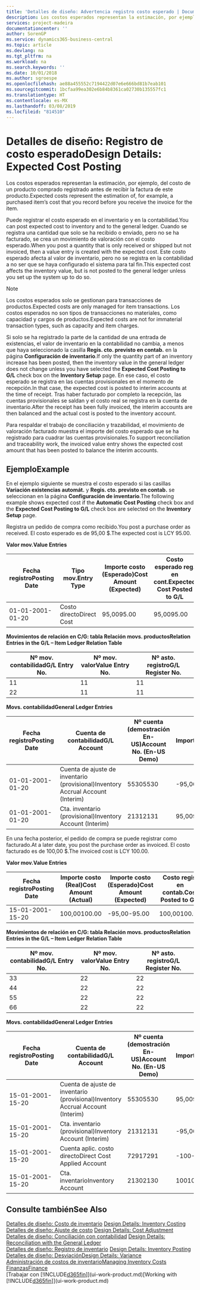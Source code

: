 ```yaml
---
title: 'Detalles de diseño: Advertencia registro costo esperado | Documentos de Microsoft'
description: Los costos esperados representan la estimación, por ejemplo, del costo de un producto comprado registrado antes de recibir la factura de este producto.
services: project-madeira
documentationcenter: ''
author: SorenGP
ms.service: dynamics365-business-central
ms.topic: article
ms.devlang: na
ms.tgt_pltfrm: na
ms.workload: na
ms.search.keywords: ''
ms.date: 10/01/2018
ms.author: sgroespe
ms.openlocfilehash: ae88a455552c7194422d07e6e666bd81b7eab101
ms.sourcegitcommit: 1bcfaa99ea302e6b84b8361ca02730b135557fc1
ms.translationtype: HT
ms.contentlocale: es-MX
ms.lasthandoff: 03/08/2019
ms.locfileid: "814510"
---
```

# <a name="design-details-expected-cost-posting"></a><span data-ttu-id="6b5fb-103">Detalles de diseño: Registro de costo esperado</span><span class="sxs-lookup"><span data-stu-id="6b5fb-103">Design Details: Expected Cost Posting</span></span>
<span data-ttu-id="6b5fb-104">Los costos esperados representan la estimación, por ejemplo, del costo de un producto comprado registrado antes de recibir la factura de este producto.</span><span class="sxs-lookup"><span data-stu-id="6b5fb-104">Expected costs represent the estimation of, for example, a purchased item’s cost that you record before you receive the invoice for the item.</span></span>  

 <span data-ttu-id="6b5fb-105">Puede registrar el costo esperado en el inventario y en la contabilidad.</span><span class="sxs-lookup"><span data-stu-id="6b5fb-105">You can post expected cost to inventory and to the general ledger.</span></span> <span data-ttu-id="6b5fb-106">Cuando se registra una cantidad que solo se ha recibido o enviado, pero no se ha facturado, se crea un movimiento de valoración con el costo esperado.</span><span class="sxs-lookup"><span data-stu-id="6b5fb-106">When you post a quantity that is only received or shipped but not invoiced, then a value entry is created with the expected cost.</span></span> <span data-ttu-id="6b5fb-107">Este costo esperado afecta al valor de inventario, pero no se registra en la contabilidad a no ser que se haya configurado el sistema para tal fin.</span><span class="sxs-lookup"><span data-stu-id="6b5fb-107">This expected cost affects the inventory value, but is not posted to the general ledger unless you set up the system up to do so.</span></span>  

> [!NOTE]  
>  <span data-ttu-id="6b5fb-108">Los costos esperados solo se gestionan para transacciones de productos.</span><span class="sxs-lookup"><span data-stu-id="6b5fb-108">Expected costs are only managed for item transactions.</span></span> <span data-ttu-id="6b5fb-109">Los costos esperados no son tipos de transacciones no materiales, como capacidad y cargos de productos.</span><span class="sxs-lookup"><span data-stu-id="6b5fb-109">Expected costs are not for immaterial transaction types, such as capacity and item charges.</span></span>  

 <span data-ttu-id="6b5fb-110">Si solo se ha registrado la parte de la cantidad de una entrada de existencias, el valor de inventario en la contabilidad no cambia, a menos que haya seleccionado la casilla **Regis. cto. previsto en contab.** en la página **Configuración de inventario**.</span><span class="sxs-lookup"><span data-stu-id="6b5fb-110">If only the quantity part of an inventory increase has been posted, then the inventory value in the general ledger does not change unless you have selected the **Expected Cost Posting to G/L** check box on the **Inventory Setup** page.</span></span> <span data-ttu-id="6b5fb-111">En ese caso, el costo esperado se registra en las cuentas provisionales en el momento de recepción.</span><span class="sxs-lookup"><span data-stu-id="6b5fb-111">In that case, the expected cost is posted to interim accounts at the time of receipt.</span></span> <span data-ttu-id="6b5fb-112">Tras haber facturado por completo la recepción, las cuentas provisionales se saldan y el costo real se registra en la cuenta de inventario.</span><span class="sxs-lookup"><span data-stu-id="6b5fb-112">After the receipt has been fully invoiced, the interim accounts are then balanced and the actual cost is posted to the inventory account.</span></span>  

 <span data-ttu-id="6b5fb-113">Para respaldar el trabajo de conciliación y trazabilidad, el movimiento de valoración facturado muestra el importe del costo esperado que se ha registrado para cuadrar las cuentas provisionales.</span><span class="sxs-lookup"><span data-stu-id="6b5fb-113">To support reconciliation and traceability work, the invoiced value entry shows the expected cost amount that has been posted to balance the interim accounts.</span></span>  

## <a name="example"></a><span data-ttu-id="6b5fb-114">Ejemplo</span><span class="sxs-lookup"><span data-stu-id="6b5fb-114">Example</span></span>  
 <span data-ttu-id="6b5fb-115">En el ejemplo siguiente se muestra el costo esperado si las casillas **Variación existencias automát.** y **Regis. cto. previsto en contab.** se seleccionan en la página **Configuración de inventario**.</span><span class="sxs-lookup"><span data-stu-id="6b5fb-115">The following example shows expected cost if the **Automatic Cost Posting** check box and the **Expected Cost Posting to G/L** check box are selected on the **Inventory Setup** page.</span></span>  

 <span data-ttu-id="6b5fb-116">Registra un pedido de compra como recibido.</span><span class="sxs-lookup"><span data-stu-id="6b5fb-116">You post a purchase order as received.</span></span> <span data-ttu-id="6b5fb-117">El costo esperado es de 95,00 $.</span><span class="sxs-lookup"><span data-stu-id="6b5fb-117">The expected cost is LCY 95.00.</span></span>  

 <span data-ttu-id="6b5fb-118">**Valor mov.**</span><span class="sxs-lookup"><span data-stu-id="6b5fb-118">**Value Entries**</span></span>  

|<span data-ttu-id="6b5fb-119">Fecha registro</span><span class="sxs-lookup"><span data-stu-id="6b5fb-119">Posting Date</span></span>|<span data-ttu-id="6b5fb-120">Tipo mov.</span><span class="sxs-lookup"><span data-stu-id="6b5fb-120">Entry Type</span></span>|<span data-ttu-id="6b5fb-121">Importe costo (Esperado)</span><span class="sxs-lookup"><span data-stu-id="6b5fb-121">Cost Amount (Expected)</span></span>|<span data-ttu-id="6b5fb-122">Costo esperado reg. en cont.</span><span class="sxs-lookup"><span data-stu-id="6b5fb-122">Expected Cost Posted to G/L</span></span>|<span data-ttu-id="6b5fb-123">Costo esperado</span><span class="sxs-lookup"><span data-stu-id="6b5fb-123">Expected Cost</span></span>|<span data-ttu-id="6b5fb-124">Nº mov. producto</span><span class="sxs-lookup"><span data-stu-id="6b5fb-124">Item Ledger Entry No.</span></span>|<span data-ttu-id="6b5fb-125">Nº mov.</span><span class="sxs-lookup"><span data-stu-id="6b5fb-125">Entry No.</span></span>|  
|------------------|----------------|------------------------------|----------------------------------|-------------------|---------------------------|---------------|  
|<span data-ttu-id="6b5fb-126">01-01-20</span><span class="sxs-lookup"><span data-stu-id="6b5fb-126">01-01-20</span></span>|<span data-ttu-id="6b5fb-127">Costo directo</span><span class="sxs-lookup"><span data-stu-id="6b5fb-127">Direct Cost</span></span>|<span data-ttu-id="6b5fb-128">95,00</span><span class="sxs-lookup"><span data-stu-id="6b5fb-128">95.00</span></span>|<span data-ttu-id="6b5fb-129">95,00</span><span class="sxs-lookup"><span data-stu-id="6b5fb-129">95.00</span></span>|<span data-ttu-id="6b5fb-130">Sí</span><span class="sxs-lookup"><span data-stu-id="6b5fb-130">Yes</span></span>|<span data-ttu-id="6b5fb-131">1</span><span class="sxs-lookup"><span data-stu-id="6b5fb-131">1</span></span>|<span data-ttu-id="6b5fb-132">1</span><span class="sxs-lookup"><span data-stu-id="6b5fb-132">1</span></span>|  

 <span data-ttu-id="6b5fb-133">**Movimientos de relación en C/G: tabla Relación movs. productos**</span><span class="sxs-lookup"><span data-stu-id="6b5fb-133">**Relation Entries in the G/L – Item Ledger Relation Table**</span></span>  

|<span data-ttu-id="6b5fb-134">Nº mov. contabilidad</span><span class="sxs-lookup"><span data-stu-id="6b5fb-134">G/L Entry No.</span></span>|<span data-ttu-id="6b5fb-135">Nº mov. valor</span><span class="sxs-lookup"><span data-stu-id="6b5fb-135">Value Entry No.</span></span>|<span data-ttu-id="6b5fb-136">Nº asto. registro</span><span class="sxs-lookup"><span data-stu-id="6b5fb-136">G/L Register No.</span></span>|  
|--------------------|---------------------|-----------------------|  
|<span data-ttu-id="6b5fb-137">1</span><span class="sxs-lookup"><span data-stu-id="6b5fb-137">1</span></span>|<span data-ttu-id="6b5fb-138">1</span><span class="sxs-lookup"><span data-stu-id="6b5fb-138">1</span></span>|<span data-ttu-id="6b5fb-139">1</span><span class="sxs-lookup"><span data-stu-id="6b5fb-139">1</span></span>|  
|<span data-ttu-id="6b5fb-140">2</span><span class="sxs-lookup"><span data-stu-id="6b5fb-140">2</span></span>|<span data-ttu-id="6b5fb-141">1</span><span class="sxs-lookup"><span data-stu-id="6b5fb-141">1</span></span>|<span data-ttu-id="6b5fb-142">1</span><span class="sxs-lookup"><span data-stu-id="6b5fb-142">1</span></span>|  

 <span data-ttu-id="6b5fb-143">**Movs. contabilidad**</span><span class="sxs-lookup"><span data-stu-id="6b5fb-143">**General Ledger Entries**</span></span>  

|<span data-ttu-id="6b5fb-144">Fecha registro</span><span class="sxs-lookup"><span data-stu-id="6b5fb-144">Posting Date</span></span>|<span data-ttu-id="6b5fb-145">Cuenta de contabilidad</span><span class="sxs-lookup"><span data-stu-id="6b5fb-145">G/L Account</span></span>|<span data-ttu-id="6b5fb-146">Nº cuenta (demostración En-US)</span><span class="sxs-lookup"><span data-stu-id="6b5fb-146">Account No. (En-US Demo)</span></span>|<span data-ttu-id="6b5fb-147">Importe</span><span class="sxs-lookup"><span data-stu-id="6b5fb-147">Amount</span></span>|<span data-ttu-id="6b5fb-148">Nº mov.</span><span class="sxs-lookup"><span data-stu-id="6b5fb-148">Entry No.</span></span>|  
|------------------|------------------|---------------------------------|------------|---------------|  
|<span data-ttu-id="6b5fb-149">01-01-20</span><span class="sxs-lookup"><span data-stu-id="6b5fb-149">01-01-20</span></span>|<span data-ttu-id="6b5fb-150">Cuenta de ajuste de inventario (provisional)</span><span class="sxs-lookup"><span data-stu-id="6b5fb-150">Inventory Accrual Account (Interim)</span></span>|<span data-ttu-id="6b5fb-151">5530</span><span class="sxs-lookup"><span data-stu-id="6b5fb-151">5530</span></span>|<span data-ttu-id="6b5fb-152">-95,00</span><span class="sxs-lookup"><span data-stu-id="6b5fb-152">-95.00</span></span>|<span data-ttu-id="6b5fb-153">2</span><span class="sxs-lookup"><span data-stu-id="6b5fb-153">2</span></span>|  
|<span data-ttu-id="6b5fb-154">01-01-20</span><span class="sxs-lookup"><span data-stu-id="6b5fb-154">01-01-20</span></span>|<span data-ttu-id="6b5fb-155">Cta. inventario (provisional)</span><span class="sxs-lookup"><span data-stu-id="6b5fb-155">Inventory Account (Interim)</span></span>|<span data-ttu-id="6b5fb-156">2131</span><span class="sxs-lookup"><span data-stu-id="6b5fb-156">2131</span></span>|<span data-ttu-id="6b5fb-157">95,00</span><span class="sxs-lookup"><span data-stu-id="6b5fb-157">95.00</span></span>|<span data-ttu-id="6b5fb-158">1</span><span class="sxs-lookup"><span data-stu-id="6b5fb-158">1</span></span>|  

 <span data-ttu-id="6b5fb-159">En una fecha posterior, el pedido de compra se puede registrar como facturado.</span><span class="sxs-lookup"><span data-stu-id="6b5fb-159">At a later date, you post the purchase order as invoiced.</span></span> <span data-ttu-id="6b5fb-160">El costo facturado es de 100,00 $.</span><span class="sxs-lookup"><span data-stu-id="6b5fb-160">The invoiced cost is LCY 100.00.</span></span>  

 <span data-ttu-id="6b5fb-161">**Valor mov.**</span><span class="sxs-lookup"><span data-stu-id="6b5fb-161">**Value Entries**</span></span>  

|<span data-ttu-id="6b5fb-162">Fecha registro</span><span class="sxs-lookup"><span data-stu-id="6b5fb-162">Posting Date</span></span>|<span data-ttu-id="6b5fb-163">Importe costo (Real)</span><span class="sxs-lookup"><span data-stu-id="6b5fb-163">Cost Amount (Actual)</span></span>|<span data-ttu-id="6b5fb-164">Importe costo (Esperado)</span><span class="sxs-lookup"><span data-stu-id="6b5fb-164">Cost Amount (Expected)</span></span>|<span data-ttu-id="6b5fb-165">Costo regis. en contab.</span><span class="sxs-lookup"><span data-stu-id="6b5fb-165">Cost Posted to G/L</span></span>|<span data-ttu-id="6b5fb-166">Costo esperado</span><span class="sxs-lookup"><span data-stu-id="6b5fb-166">Expected Cost</span></span>|<span data-ttu-id="6b5fb-167">Nº mov. producto</span><span class="sxs-lookup"><span data-stu-id="6b5fb-167">Item Ledger Entry No.</span></span>|<span data-ttu-id="6b5fb-168">Nº mov.</span><span class="sxs-lookup"><span data-stu-id="6b5fb-168">Entry No.</span></span>|  
|------------------|----------------------------|------------------------------|-------------------------|-------------------|---------------------------|---------------|  
|<span data-ttu-id="6b5fb-169">15-01-20</span><span class="sxs-lookup"><span data-stu-id="6b5fb-169">01-15-20</span></span>|<span data-ttu-id="6b5fb-170">100,00</span><span class="sxs-lookup"><span data-stu-id="6b5fb-170">100.00</span></span>|<span data-ttu-id="6b5fb-171">-95,00</span><span class="sxs-lookup"><span data-stu-id="6b5fb-171">-95.00</span></span>|<span data-ttu-id="6b5fb-172">100,00</span><span class="sxs-lookup"><span data-stu-id="6b5fb-172">100.00</span></span>|<span data-ttu-id="6b5fb-173">No</span><span class="sxs-lookup"><span data-stu-id="6b5fb-173">No</span></span>|<span data-ttu-id="6b5fb-174">1</span><span class="sxs-lookup"><span data-stu-id="6b5fb-174">1</span></span>|<span data-ttu-id="6b5fb-175">2</span><span class="sxs-lookup"><span data-stu-id="6b5fb-175">2</span></span>|  

 <span data-ttu-id="6b5fb-176">**Movimientos de relación en C/G: tabla Relación movs. productos**</span><span class="sxs-lookup"><span data-stu-id="6b5fb-176">**Relation Entries in the G/L – Item Ledger Relation Table**</span></span>  

|<span data-ttu-id="6b5fb-177">Nº mov. contabilidad</span><span class="sxs-lookup"><span data-stu-id="6b5fb-177">G/L Entry No.</span></span>|<span data-ttu-id="6b5fb-178">Nº mov. valor</span><span class="sxs-lookup"><span data-stu-id="6b5fb-178">Value Entry No.</span></span>|<span data-ttu-id="6b5fb-179">Nº asto. registro</span><span class="sxs-lookup"><span data-stu-id="6b5fb-179">G/L Register No.</span></span>|  
|--------------------|---------------------|-----------------------|  
|<span data-ttu-id="6b5fb-180">3</span><span class="sxs-lookup"><span data-stu-id="6b5fb-180">3</span></span>|<span data-ttu-id="6b5fb-181">2</span><span class="sxs-lookup"><span data-stu-id="6b5fb-181">2</span></span>|<span data-ttu-id="6b5fb-182">2</span><span class="sxs-lookup"><span data-stu-id="6b5fb-182">2</span></span>|  
|<span data-ttu-id="6b5fb-183">4</span><span class="sxs-lookup"><span data-stu-id="6b5fb-183">4</span></span>|<span data-ttu-id="6b5fb-184">2</span><span class="sxs-lookup"><span data-stu-id="6b5fb-184">2</span></span>|<span data-ttu-id="6b5fb-185">2</span><span class="sxs-lookup"><span data-stu-id="6b5fb-185">2</span></span>|  
|<span data-ttu-id="6b5fb-186">5</span><span class="sxs-lookup"><span data-stu-id="6b5fb-186">5</span></span>|<span data-ttu-id="6b5fb-187">2</span><span class="sxs-lookup"><span data-stu-id="6b5fb-187">2</span></span>|<span data-ttu-id="6b5fb-188">2</span><span class="sxs-lookup"><span data-stu-id="6b5fb-188">2</span></span>|  
|<span data-ttu-id="6b5fb-189">6</span><span class="sxs-lookup"><span data-stu-id="6b5fb-189">6</span></span>|<span data-ttu-id="6b5fb-190">2</span><span class="sxs-lookup"><span data-stu-id="6b5fb-190">2</span></span>|<span data-ttu-id="6b5fb-191">2</span><span class="sxs-lookup"><span data-stu-id="6b5fb-191">2</span></span>|  

 <span data-ttu-id="6b5fb-192">**Movs. contabilidad**</span><span class="sxs-lookup"><span data-stu-id="6b5fb-192">**General Ledger Entries**</span></span>  

|<span data-ttu-id="6b5fb-193">Fecha registro</span><span class="sxs-lookup"><span data-stu-id="6b5fb-193">Posting Date</span></span>|<span data-ttu-id="6b5fb-194">Cuenta de contabilidad</span><span class="sxs-lookup"><span data-stu-id="6b5fb-194">G/L Account</span></span>|<span data-ttu-id="6b5fb-195">Nº cuenta (demostración En-US)</span><span class="sxs-lookup"><span data-stu-id="6b5fb-195">Account No. (En-US Demo)</span></span>|<span data-ttu-id="6b5fb-196">Importe</span><span class="sxs-lookup"><span data-stu-id="6b5fb-196">Amount</span></span>|<span data-ttu-id="6b5fb-197">Nº mov.</span><span class="sxs-lookup"><span data-stu-id="6b5fb-197">Entry No.</span></span>|  
|------------------|------------------|---------------------------------|------------|---------------|  
|<span data-ttu-id="6b5fb-198">15-01-20</span><span class="sxs-lookup"><span data-stu-id="6b5fb-198">01-15-20</span></span>|<span data-ttu-id="6b5fb-199">Cuenta de ajuste de inventario (provisional)</span><span class="sxs-lookup"><span data-stu-id="6b5fb-199">Inventory Accrual Account (Interim)</span></span>|<span data-ttu-id="6b5fb-200">5530</span><span class="sxs-lookup"><span data-stu-id="6b5fb-200">5530</span></span>|<span data-ttu-id="6b5fb-201">95,00</span><span class="sxs-lookup"><span data-stu-id="6b5fb-201">95.00</span></span>|<span data-ttu-id="6b5fb-202">4</span><span class="sxs-lookup"><span data-stu-id="6b5fb-202">4</span></span>|  
|<span data-ttu-id="6b5fb-203">15-01-20</span><span class="sxs-lookup"><span data-stu-id="6b5fb-203">01-15-20</span></span>|<span data-ttu-id="6b5fb-204">Cta. inventario (provisional)</span><span class="sxs-lookup"><span data-stu-id="6b5fb-204">Inventory Account (Interim)</span></span>|<span data-ttu-id="6b5fb-205">2131</span><span class="sxs-lookup"><span data-stu-id="6b5fb-205">2131</span></span>|<span data-ttu-id="6b5fb-206">-95,00</span><span class="sxs-lookup"><span data-stu-id="6b5fb-206">-95.00</span></span>|<span data-ttu-id="6b5fb-207">3</span><span class="sxs-lookup"><span data-stu-id="6b5fb-207">3</span></span>|  
|<span data-ttu-id="6b5fb-208">15-01-20</span><span class="sxs-lookup"><span data-stu-id="6b5fb-208">01-15-20</span></span>|<span data-ttu-id="6b5fb-209">Cuenta aplic. costo directo</span><span class="sxs-lookup"><span data-stu-id="6b5fb-209">Direct Cost Applied Account</span></span>|<span data-ttu-id="6b5fb-210">7291</span><span class="sxs-lookup"><span data-stu-id="6b5fb-210">7291</span></span>|<span data-ttu-id="6b5fb-211">-100</span><span class="sxs-lookup"><span data-stu-id="6b5fb-211">-100</span></span>|<span data-ttu-id="6b5fb-212">6</span><span class="sxs-lookup"><span data-stu-id="6b5fb-212">6</span></span>|  
|<span data-ttu-id="6b5fb-213">15-01-20</span><span class="sxs-lookup"><span data-stu-id="6b5fb-213">01-15-20</span></span>|<span data-ttu-id="6b5fb-214">Cta. inventario</span><span class="sxs-lookup"><span data-stu-id="6b5fb-214">Inventory Account</span></span>|<span data-ttu-id="6b5fb-215">2130</span><span class="sxs-lookup"><span data-stu-id="6b5fb-215">2130</span></span>|<span data-ttu-id="6b5fb-216">100</span><span class="sxs-lookup"><span data-stu-id="6b5fb-216">100</span></span>|<span data-ttu-id="6b5fb-217">5</span><span class="sxs-lookup"><span data-stu-id="6b5fb-217">5</span></span>|  

## <a name="see-also"></a><span data-ttu-id="6b5fb-218">Consulte también</span><span class="sxs-lookup"><span data-stu-id="6b5fb-218">See Also</span></span>
 <span data-ttu-id="6b5fb-219">[Detalles de diseño: Costo de inventario](design-details-inventory-costing.md) </span><span class="sxs-lookup"><span data-stu-id="6b5fb-219">[Design Details: Inventory Costing](design-details-inventory-costing.md) </span></span>  
 <span data-ttu-id="6b5fb-220">[Detalles de diseño: Ajuste de costo](design-details-cost-adjustment.md) </span><span class="sxs-lookup"><span data-stu-id="6b5fb-220">[Design Details: Cost Adjustment](design-details-cost-adjustment.md) </span></span>  
 <span data-ttu-id="6b5fb-221">[Detalles de diseño: Conciliación con contabilidad](design-details-reconciliation-with-the-general-ledger.md) </span><span class="sxs-lookup"><span data-stu-id="6b5fb-221">[Design Details: Reconciliation with the General Ledger](design-details-reconciliation-with-the-general-ledger.md) </span></span>  
 <span data-ttu-id="6b5fb-222">[Detalles de diseño: Registro de inventario](design-details-inventory-posting.md) </span><span class="sxs-lookup"><span data-stu-id="6b5fb-222">[Design Details: Inventory Posting](design-details-inventory-posting.md) </span></span>  
 [<span data-ttu-id="6b5fb-223">Detalles de diseño: Desviación</span><span class="sxs-lookup"><span data-stu-id="6b5fb-223">Design Details: Variance</span></span>](design-details-variance.md)  
 [<span data-ttu-id="6b5fb-224">Administración de costos de inventario</span><span class="sxs-lookup"><span data-stu-id="6b5fb-224">Managing Inventory Costs</span></span>](finance-manage-inventory-costs.md)  
 [<span data-ttu-id="6b5fb-225">Finanzas</span><span class="sxs-lookup"><span data-stu-id="6b5fb-225">Finance</span></span>](finance.md)  
 <span data-ttu-id="6b5fb-226">[Trabajar con [!INCLUDE[d365fin](includes/d365fin_md.md)]](ui-work-product.md)</span><span class="sxs-lookup"><span data-stu-id="6b5fb-226">[Working with [!INCLUDE[d365fin](includes/d365fin_md.md)]](ui-work-product.md)</span></span>
